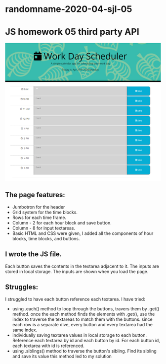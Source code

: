 # randomname-2020-04-sjl-05

# JS homework 05 third party API 

![Screenshot of the project](/hw-05.PNG)

## The page features:
* Jumbotron for the header 
* Grid system for the time blocks. 
* Rows for each time frame. 
* Column - 2 for each hour block and save button. 
* Column - 8 for input textareas. 
* Basic HTML and CSS were given, I added all the components of hour blocks, time blocks, and buttons. 

## I wrote the JS file. 
Each button saves the contents in the textarea adjacent to it. 
The inputs are stored in local storage. 
The inputs are shown when you load the page. 

## Struggles: 
I struggled to have each button reference each textarea. 
I have tried: 
* using .each() method to loop through the buttons, travers them by .get() method. 
    once the each method finds the elements with .get(), use the index to traverse the textareas to match them with the buttons. 
    since each row is a separate dive, every button and every textarea had the same index. 
* individually saving textarea values in local storage to each button. Reference each textarea by id and each button by id. For each button id, each textarea with id is referenced. 
* using .siblings() method to traverse the button's sibling. Find its sibling and save its value
    this method led to my solution